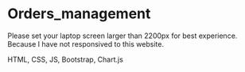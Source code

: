 # Orders_management
Please set your laptop screen larger than 2200px for best experience. 
Because I have not responsived to this website.


HTML, CSS, JS, Bootstrap, Chart.js

